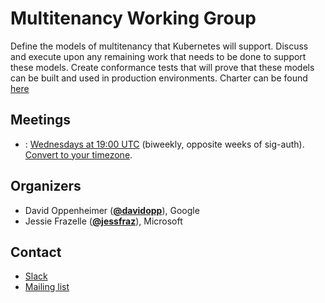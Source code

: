 <!---
This is an autogenerated file!

Please do not edit this file directly, but instead make changes to the
sigs.yaml file in the project root.

To understand how this file is generated, see https://git.k8s.io/community/generator/README.md
-->
# Multitenancy Working Group

Define the models of multitenancy that Kubernetes will support. Discuss and execute upon any remaining work that needs to be done to support these models. Create conformance tests that will prove that these models can be built and used in production environments. Charter can be found [here](https://docs.google.com/document/d/1SkVdOPR4jozYDT8ro51hU3yrf1sHS8Gez73xM3PCsVo/edit#)

## Meetings
* : [Wednesdays at 19:00 UTC]() (biweekly, opposite weeks of sig-auth). [Convert to your timezone](http://www.thetimezoneconverter.com/?t=19:00&tz=UTC).

## Organizers
* David Oppenheimer (**[@davidopp](https://github.com/davidopp)**), Google
* Jessie Frazelle (**[@jessfraz](https://github.com/jessfraz)**), Microsoft

## Contact
* [Slack](https://kubernetes.slack.com/messages/wg-multitenancy)
* [Mailing list](https://groups.google.com/forum/#!forum/kubernetes-wg-multitenancy)

<!-- BEGIN CUSTOM CONTENT -->

<!-- END CUSTOM CONTENT -->
